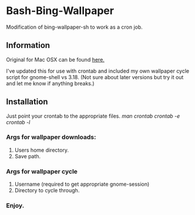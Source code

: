 # Bash-Bing-Wallpaper
Modification of bing-wallpaper-sh to work as a cron job.

## Information

Original for Mac OSX can be found [here.](https://github.com/thejandroman/bing-wallpaper)

I've updated this for use with crontab and included my own wallpaper cycle script for gnome-shell vs 3.18.
(Not sure about later versions but try it out and let me know if anything breaks.)

## Installation

Just point your crontab to the appropriate files.
*man crontab*
*crontab -e*
*crontab -l*

### Args for wallpaper downloads:
1. Users home directory.
2. Save path.

### Args for wallpaper cycle
1. Username (required to get appropriate gnome-session)
2. Directory to cycle through.

### Enjoy.
